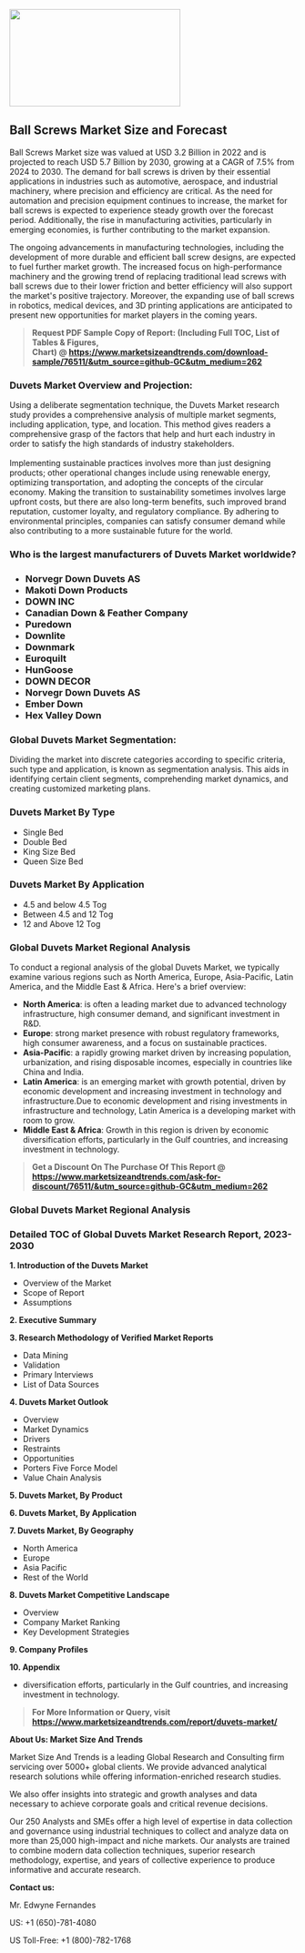 <p><img class="alignnone size-medium wp-image-20088" src="https://ffe5etoiles.com/wp-content/uploads/2024/12/MST1-300x171.png" alt="" width="300" height="171" /></p><h2>Ball Screws Market Size and Forecast</h2><p>Ball Screws Market size was valued at USD 3.2 Billion in 2022 and is projected to reach USD 5.7 Billion by 2030, growing at a CAGR of 7.5% from 2024 to 2030. The demand for ball screws is driven by their essential applications in industries such as automotive, aerospace, and industrial machinery, where precision and efficiency are critical. As the need for automation and precision equipment continues to increase, the market for ball screws is expected to experience steady growth over the forecast period. Additionally, the rise in manufacturing activities, particularly in emerging economies, is further contributing to the market expansion.</p><p>The ongoing advancements in manufacturing technologies, including the development of more durable and efficient ball screw designs, are expected to fuel further market growth. The increased focus on high-performance machinery and the growing trend of replacing traditional lead screws with ball screws due to their lower friction and better efficiency will also support the market's positive trajectory. Moreover, the expanding use of ball screws in robotics, medical devices, and 3D printing applications are anticipated to present new opportunities for market players in the coming years.</p></p><blockquote id="" class=""><strong>Request PDF Sample Copy of Report: (Including Full TOC, List of Tables &amp; Figures, Chart)&nbsp;@&nbsp;<strong><a href="https://www.marketsizeandtrends.com/download-sample/76511/&utm_source=github-GC&utm_medium=262" target="_blank">https://www.marketsizeandtrends.com/download-sample/76511/&utm_source=github-GC&utm_medium=262</a></strong></strong></blockquote><h3 id="" class="">Duvets Market&nbsp;Overview and Projection:</h3><p id="" class="">Using a deliberate segmentation technique, the Duvets Market research study provides a comprehensive analysis of multiple market segments, including application, type, and location. This method gives readers a comprehensive grasp of the factors that help and hurt each industry in order to satisfy the high standards of industry stakeholders. <br /> <br />Implementing sustainable practices involves more than just designing products; other operational changes include using renewable energy, optimizing transportation, and adopting the concepts of the circular economy. Making the transition to sustainability sometimes involves large upfront costs, but there are also long-term benefits, such improved brand reputation, customer loyalty, and regulatory compliance. By adhering to environmental principles, companies can satisfy consumer demand while also contributing to a more sustainable future for the world.</p><h3 id="" class="">Who is the largest manufacturers of&nbsp;Duvets Market worldwide?</h3><h3 class=""><p><ul><li>Norvegr Down Duvets AS </li><li> Makoti Down Products </li><li> DOWN INC </li><li> Canadian Down & Feather Company </li><li> Puredown </li><li> Downlite </li><li> Downmark </li><li> Euroquilt </li><li> HunGoose </li><li> DOWN DECOR </li><li> Norvegr Down Duvets AS </li><li> Ember Down </li><li> Hex Valley Down</li></ul></p></h3><h3 id="" class="">Global&nbsp;Duvets Market Segmentation:</h3><p id="" class="">Dividing the market into discrete categories according to specific criteria, such type and application, is known as segmentation analysis. This aids in identifying certain client segments, comprehending market dynamics, and creating customized marketing plans.</p><h3 id="" class="">Duvets Market&nbsp;By Type</h3><p><p><ul><li>Single Bed </li><li> Double Bed </li><li> King Size Bed </li><li> Queen Size Bed</p></li></ul></p></p><h3 id="" class="">Duvets Market&nbsp;By Application</h3><p class=""><p><ul><li>4.5 and below 4.5 Tog </li><li> Between 4.5 and 12 Tog </li><li> 12 and Above 12 Tog</li></ul></p></p><h3 id="" class="">Global Duvets Market Regional Analysis</h3><p id="" class="">To conduct a regional analysis of the global Duvets Market, we typically examine various regions such as North America, Europe, Asia-Pacific, Latin America, and the Middle East &amp; Africa. Here's a brief overview:</p><ul><li><strong>North America</strong>: is often a leading market due to advanced technology infrastructure, high consumer demand, and significant investment in R&amp;D.</li><li><strong>Europe</strong>: strong market presence with robust regulatory frameworks, high consumer awareness, and a focus on sustainable practices.</li><li><strong>Asia-Pacific</strong>: a rapidly growing market driven by increasing population, urbanization, and rising disposable incomes, especially in countries like China and India.</li><li><strong>Latin America</strong>: is an emerging market with growth potential, driven by economic development and increasing investment in technology and infrastructure.Due to economic development and rising investments in infrastructure and technology, Latin America is a developing market with room to grow.</li><li><strong>Middle East &amp; Africa</strong>: Growth in this region is driven by economic diversification efforts, particularly in the Gulf countries, and increasing investment in technology.</li></ul><blockquote id="" class=""><strong>Get a Discount On The Purchase Of This Report @ <strong><a href="https://www.marketsizeandtrends.com/ask-for-discount/76511/&utm_source=github-GC&utm_medium=262" target="_blank">https://www.marketsizeandtrends.com/ask-for-discount/76511/&utm_source=github-GC&utm_medium=262</a></strong></strong></blockquote><h3 id="" class="">Global Duvets Market Regional Analysis</h3><h3 id="" class="">Detailed TOC of Global Duvets Market Research Report, 2023-2030</h3><p id="" class=""><strong>1. Introduction of the Duvets Market</strong></p><ul><li>Overview of the Market</li><li>Scope of Report</li><li>Assumptions</li></ul><p id="" class=""><strong>2. Executive Summary</strong></p><p id="" class=""><strong>3. Research Methodology of Verified Market Reports</strong></p><ul><li>Data Mining</li><li>Validation</li><li>Primary Interviews</li><li>List of Data Sources</li></ul><p id="" class=""><strong>4. Duvets Market Outlook</strong></p><ul><li>Overview</li><li>Market Dynamics</li><li>Drivers</li><li>Restraints</li><li>Opportunities</li><li>Porters Five Force Model</li><li>Value Chain Analysis</li></ul><p id="" class=""><strong>5. Duvets Market, By Product</strong></p><p id="" class=""><strong>6. Duvets Market, By Application</strong></p><p id="" class=""><strong>7. Duvets Market, By Geography</strong></p><ul><li>North America</li><li>Europe</li><li>Asia Pacific</li><li>Rest of the World</li></ul><p id="" class=""><strong>8. Duvets Market Competitive Landscape</strong></p><ul><li>Overview</li><li>Company Market Ranking</li><li>Key Development Strategies</li></ul><p id="" class=""><strong>9. Company Profiles</strong></p><p id="" class=""><strong>10. Appendix</strong></p><ul><li>diversification efforts, particularly in the Gulf countries, and increasing investment in technology.</li></ul><blockquote id="" class=""><strong>For More Information or Query, visit <strong><strong><a href="https://www.marketsizeandtrends.com/report/duvets-market/" target="_blank">https://www.marketsizeandtrends.com/report/duvets-market/</a></strong></strong></strong></blockquote><p id="" class=""><strong>About Us: Market Size And Trends</strong></p><p id="" class="">Market Size And Trends is a leading Global Research and Consulting firm servicing over 5000+ global clients. We provide advanced analytical research solutions while offering information-enriched research studies.</p><p id="" class="">We also offer insights into strategic and growth analyses and data necessary to achieve corporate goals and critical revenue decisions.</p><p id="" class="">Our 250 Analysts and SMEs offer a high level of expertise in data collection and governance using industrial techniques to collect and analyze data on more than 25,000 high-impact and niche markets. Our analysts are trained to combine modern data collection techniques, superior research methodology, expertise, and years of collective experience to produce informative and accurate research.</p><p id="" class=""><strong>Contact us:</strong></p><p id="" class="">Mr. Edwyne Fernandes</p><p id="" class="">US: +1 (650)-781-4080</p><p id="" class="">US Toll-Free: +1 (800)-782-1768</p>
